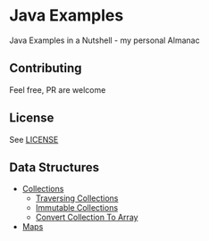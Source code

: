 # Java Examples

Java Examples in a Nutshell - my personal Almanac

## Contributing

Feel free, PR are welcome

## License 

See [LICENSE](LICENSE)

## Data Structures

- [Collections](data-structures/collections.md)
  - [Traversing Collections](data-structures/traversing-collections.md)
  - [Immutable Collections](data-structures/immutable-collections.md)
  - [Convert Collection To Array](data-structures/collection-to-array.md)
- [Maps](data-structures/maps.md)
